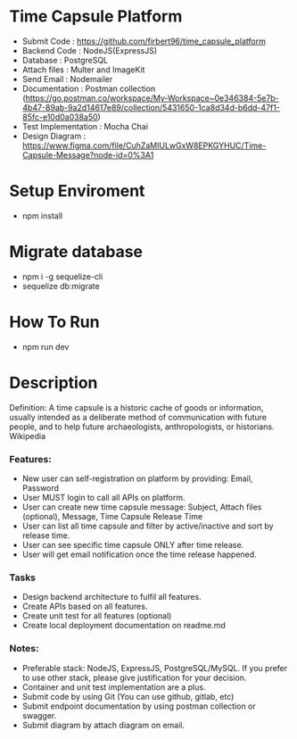 # Time Capsule Platform

- Submit Code : https://github.com/firbert96/time_capsule_platform
- Backend Code : NodeJS(ExpressJS)
- Database : PostgreSQL
- Attach files : Multer and ImageKit
- Send Email : Nodemailer
- Documentation : Postman collection (https://go.postman.co/workspace/My-Workspace~0e346384-5e7b-4b47-89ab-9a2d14617e89/collection/5431650-1ca8d34d-b6dd-47f1-85fc-e10d0a038a50)
- Test Implementation : Mocha Chai
- Design Diagram : https://www.figma.com/file/CuhZaMIULwGxW8EPKGYHUC/Time-Capsule-Message?node-id=0%3A1

# Setup Enviroment
- npm install

# Migrate database
- npm i -g sequelize-cli
- sequelize db:migrate

# How To Run
- npm run dev

# Description
Definition:
A time capsule is a historic cache of goods or information, usually intended as a deliberate 
method of communication with future people, and to help future archaeologists, 
anthropologists, or historians. Wikipedia
### Features:
- New user can self-registration on platform by providing: Email, Password
- User MUST login to call all APIs on platform.
- User can create new time capsule message: Subject, Attach files (optional), Message, Time Capsule Release Time 
- User can list all time capsule and filter by active/inactive and sort by release time.
- User can see specific time capsule ONLY after time release.
- User will get email notification once the time release happened.
### Tasks
- Design backend architecture to fulfil all features.
- Create APIs based on all features.
- Create unit test for all features (optional)
- Create local deployment documentation on readme.md
### Notes:
- Preferable stack: NodeJS, ExpressJS, PostgreSQL/MySQL. If you prefer to use other stack, 
please give justification for your decision.
- Container and unit test implementation are a plus.
- Submit code by using Git (You can use github, gitlab, etc)
- Submit endpoint documentation by using postman collection or swagger.
- Submit diagram by attach diagram on email.